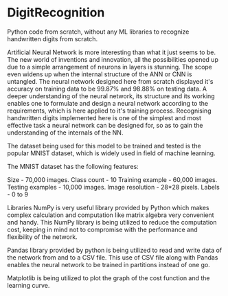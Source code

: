 # DigitRecognition
Python code from scratch, without any ML libraries to recognize handwritten digits from scratch.


Artificial Neural Network is more interesting than what it just seems to be. The new world of inventions and innovation, all the possibilities opened up due to a simple arrangement of neurons in layers is stunning. The scope even widens up when the internal structure of the ANN or CNN is untangled. The neural network designed here from scratch displayed it's accuracy on training data to be 99.87\% and 98.88\% on testing data. A deeper understanding of the neural network, its structure and its working enables one to formulate and design a neural network according to the requirements, which is here applied to it's training  process. Recognising handwritten digits implemented here is one of the simplest and most effective task a neural network can be designed for, so as to gain the understanding of the internals of the NN.

The dataset being used for this model to be trained and tested is the popular MNIST dataset, which is widely used in field of machine learning. 

The MNIST dataset has the following features:

Size - 70,000 images.
Class count - 10
Training example - 60,000 images.
Testing examples - 10,000 images.
Image resolution - 28*28 pixels.
Labels - 0 to 9


Libraries
NumPy is very useful library provided by Python which makes complex calculation and computation like matrix algebra very convenient and handy. 
This NumPy library is being utilized to reduce the computation cost, keeping in mind not to compromise with the performance and flexibility of the network.

Pandas library provided by python is being utilized to read and write data of the network from and to a CSV file. 
This  use of CSV file along with Pandas enables the neural network to be trained in partitions instead of one go. 

Matplotlib is being utilized to plot the graph of the cost function and the learning curve.
